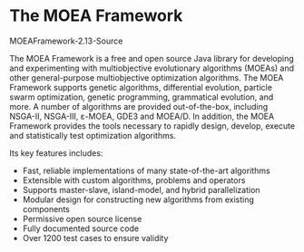# The MOEA Framework


MOEAFramework-2.13-Source


The MOEA Framework is a free and open source Java library for developing and
experimenting with multiobjective evolutionary algorithms (MOEAs) and other
general-purpose multiobjective optimization algorithms. The MOEA Framework
supports genetic algorithms, differential evolution, particle swarm
optimization, genetic programming, grammatical evolution, and more. A number of
algorithms are provided out-of-the-box, including NSGA-II, NSGA-III, ε-MOEA,
GDE3 and MOEA/D. In addition, the MOEA Framework provides the tools necessary
to rapidly design, develop, execute and statistically test optimization
algorithms.

Its key features includes:
* Fast, reliable implementations of many state-of-the-art algorithms
* Extensible with custom algorithms, problems and operators
* Supports master-slave, island-model, and hybrid parallelization
* Modular design for constructing new algorithms from existing components
* Permissive open source license
* Fully documented source code
* Over 1200 test cases to ensure validity
